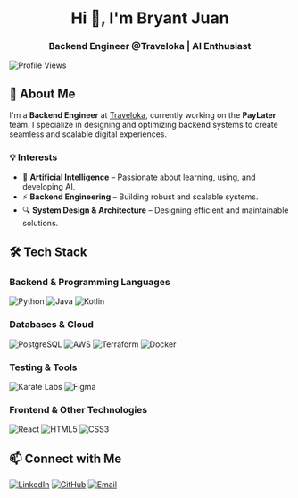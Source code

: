<h1 align="center">Hi 👋, I'm Bryant Juan</h1>
<h3 align="center">Backend Engineer @Traveloka | AI Enthusiast</h3>

<img src="https://komarev.com/ghpvc/?username=bryantjncc&style=flat-square" alt="Profile Views">

## 🚀 About Me
I'm a **Backend Engineer** at [Traveloka](https://www.traveloka.com/), currently working on the **PayLater** team. I specialize in designing and optimizing backend systems to create seamless and scalable digital experiences. 

### 💡 Interests
- 🧠 **Artificial Intelligence** – Passionate about learning, using, and developing AI.
- ⚡ **Backend Engineering** – Building robust and scalable systems.
- 🔍 **System Design & Architecture** – Designing efficient and maintainable solutions.

## 🛠️ Tech Stack
### Backend & Programming Languages
![Python](https://img.shields.io/badge/python-3670A0?style=for-the-badge&logo=python&logoColor=ffdd54)
![Java](https://img.shields.io/badge/java-%23ED8B00.svg?style=for-the-badge&logo=openjdk&logoColor=white)
![Kotlin](https://img.shields.io/badge/kotlin-%237F52FF.svg?style=for-the-badge&logo=kotlin&logoColor=white)

### Databases & Cloud
![PostgreSQL](https://img.shields.io/badge/postgresql-%23316192.svg?style=for-the-badge&logo=postgresql&logoColor=white)
![AWS](https://img.shields.io/badge/AWS-232F3E?style=for-the-badge&logo=amazonwebservices&logoColor=white)
![Terraform](https://img.shields.io/badge/terraform-%235835CC.svg?style=for-the-badge&logo=terraform&logoColor=white)
![Docker](https://img.shields.io/badge/docker-%230db7ed.svg?style=for-the-badge&logo=docker&logoColor=white)

### Testing & Tools
![Karate Labs](https://img.shields.io/badge/karate%20labs-%23FF0000.svg?style=for-the-badge&logo=karate&logoColor=white)
![Figma](https://img.shields.io/badge/figma-%23F24E1E.svg?style=for-the-badge&logo=figma&logoColor=white)

### Frontend & Other Technologies
![React](https://img.shields.io/badge/react-%2320232a.svg?style=for-the-badge&logo=react&logoColor=%2361DAFB)
![HTML5](https://img.shields.io/badge/html5-%23E34F26.svg?style=for-the-badge&logo=html5&logoColor=white)
![CSS3](https://img.shields.io/badge/css3-%231572B6.svg?style=for-the-badge&logo=css3&logoColor=white)


## 📫 Connect with Me
[![LinkedIn](https://img.shields.io/badge/LinkedIn-%230077B5.svg?style=for-the-badge&logo=linkedin&logoColor=white)](https://www.linkedin.com/in/bryant-juan-chandra/)
[![GitHub](https://img.shields.io/badge/GitHub-%23181717.svg?style=for-the-badge&logo=github&logoColor=white)](https://github.com/bryantjncc)
[![Email](https://img.shields.io/badge/Email-D14836?style=for-the-badge&logo=gmail&logoColor=white)](mailto:bryantjnc@gmail.com)
